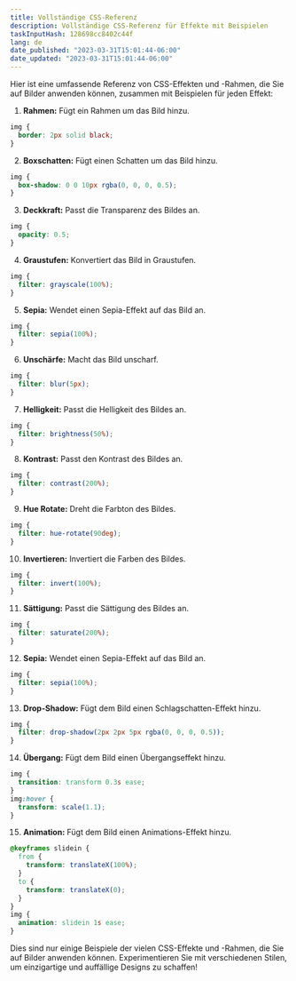 ```yaml
---
title: Vollständige CSS-Referenz
description: Vollständige CSS-Referenz für Effekte mit Beispielen
taskInputHash: 128698cc8402c44f
lang: de
date_published: "2023-03-31T15:01:44-06:00"
date_updated: "2023-03-31T15:01:44-06:00"
---
```

Hier ist eine umfassende Referenz von CSS-Effekten und -Rahmen, die Sie auf Bilder anwenden können, zusammen mit Beispielen für jeden Effekt:

1. **Rahmen:** Fügt ein Rahmen um das Bild hinzu.

```css
img {
  border: 2px solid black;
}
```


2. **Boxschatten:** Fügt einen Schatten um das Bild hinzu.

```css
img {
  box-shadow: 0 0 10px rgba(0, 0, 0, 0.5);
}
```


3. **Deckkraft:** Passt die Transparenz des Bildes an.

```css
img {
  opacity: 0.5;
}
```


4. **Graustufen:** Konvertiert das Bild in Graustufen.

```css
img {
  filter: grayscale(100%);
}
```


5. **Sepia:** Wendet einen Sepia-Effekt auf das Bild an.

```css
img {
  filter: sepia(100%);
}
```


6. **Unschärfe:** Macht das Bild unscharf.

```css
img {
  filter: blur(5px);
}
```


7. **Helligkeit:** Passt die Helligkeit des Bildes an.

```css
img {
  filter: brightness(50%);
}
```


8. **Kontrast:** Passt den Kontrast des Bildes an.

```css
img {
  filter: contrast(200%);
}
```


9. **Hue Rotate:** Dreht die Farbton des Bildes.

```css
img {
  filter: hue-rotate(90deg);
}
```


10. **Invertieren:** Invertiert die Farben des Bildes.

```css
img {
  filter: invert(100%);
}
```


11. **Sättigung:** Passt die Sättigung des Bildes an.

```css
img {
  filter: saturate(200%);
}
```


12. **Sepia:** Wendet einen Sepia-Effekt auf das Bild an.

```css
img {
  filter: sepia(100%);
}
```


13. **Drop-Shadow:** Fügt dem Bild einen Schlagschatten-Effekt hinzu.

```css
img {
  filter: drop-shadow(2px 2px 5px rgba(0, 0, 0, 0.5));
}
```


14. **Übergang:** Fügt dem Bild einen Übergangseffekt hinzu.

```css
img {
  transition: transform 0.3s ease;
}
img:hover {
  transform: scale(1.1);
}
```


15. **Animation:** Fügt dem Bild einen Animations-Effekt hinzu.

```css
@keyframes slidein {
  from {
    transform: translateX(100%);
  }
  to {
    transform: translateX(0);
  }
}
img {
  animation: slidein 1s ease;
}
```



Dies sind nur einige Beispiele der vielen CSS-Effekte und -Rahmen, die Sie auf Bilder anwenden können. Experimentieren Sie mit verschiedenen Stilen, um einzigartige und auffällige Designs zu schaffen!
